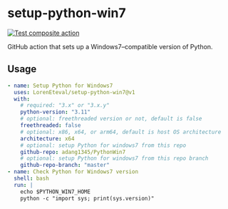 # setup-python-win7

[![Test composite action](https://github.com/LorenEteval/setup-python-win7/actions/workflows/test.yml/badge.svg?branch=main)](https://github.com/LorenEteval/setup-python-win7/actions/workflows/test.yml)

GitHub action that sets up a Windows7–compatible version of Python.

## Usage

```yaml
- name: Setup Python for Windows7  
  uses: LorenEteval/setup-python-win7@v1
  with:
    # required: "3.x" or "3.x.y"
    python-version: "3.11"
    # optional: freethreaded version or not, default is false
    freethreaded: false
    # optional: x86, x64, or arm64, default is host OS architecture
    architecture: x64
    # optional: setup Python for windows7 from this repo
    github-repo: adang1345/PythonWin7
    # optional: setup Python for windows7 from this repo branch
    github-repo-branch: "master"
- name: Check Python for Windows7 version
  shell: bash
  run: |
    echo $PYTHON_WIN7_HOME
    python -c "import sys; print(sys.version)"
```
